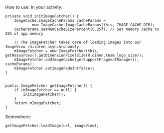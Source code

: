 How to use:
In your activity:

    private void initImageFetcher() {
        ImageCache.ImageCacheParams cacheParams =
                new ImageCache.ImageCacheParams(this, IMAGE_CACHE_DIR);
        cacheParams.setMemCacheSizePercent(0.25f); // Set memory cache to 25% of app memory

        // The ImageFetcher takes care of loading images into our ImageView children asynchronously
        mImageFetcher = new ImageFetcher(this, getResources().getDimensionPixelSize(R.dimen.team_logo_size));
        mImageFetcher.addImageCache(getSupportFragmentManager(), cacheParams);
        mImageFetcher.setImageFadeIn(false);
    }


    public ImageFetcher getImageFetcher() {
        if (mImageFetcher == null) {
            initImageFetcher();
        }
        return mImageFetcher;
    }

Somewhere:

    getImageFetcher.loadImage(url, imageView);
